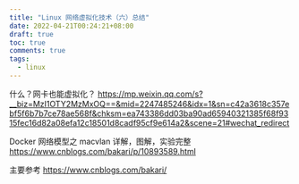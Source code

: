 ```yaml
---
title: "Linux 网络虚拟化技术（六）总结"
date: 2022-04-21T00:24:21+08:00
draft: true
toc: true
comments: true
tags:
  - linux
---
```


什么？网卡也能虚拟化？ https://mp.weixin.qq.com/s?__biz=MzI1OTY2MzMxOQ==&mid=2247485246&idx=1&sn=c42a3618c357ebf5f6b7b7ce78ae568f&chksm=ea743386dd03ba90ad65940321385f68f9315fec16d82a08efa12c18501d8cadf95cf9e614a2&scene=21#wechat_redirect

Docker 网络模型之 macvlan 详解，图解，实验完整  https://www.cnblogs.com/bakari/p/10893589.html

主要参考 https://www.cnblogs.com/bakari/
